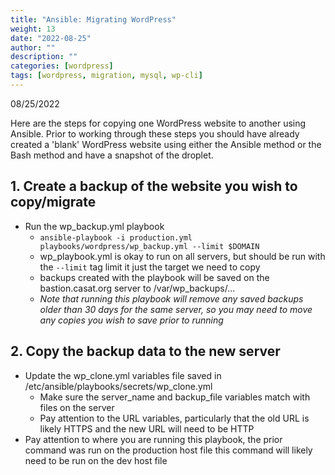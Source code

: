 ```yaml
---
title: "Ansible: Migrating WordPress"
weight: 13
date: "2022-08-25"
author: ""
description: ""
categories: [wordpress]
tags: [wordpress, migration, mysql, wp-cli]
---
```

08/25/2022

Here are the steps for copying one WordPress website to another using Ansible. Prior to working through these steps you should have already created a 'blank' WordPress website using either the Ansible method or the Bash method and have a snapshot of the droplet.

## 1. Create a backup of the website you wish to copy/migrate
- Run the wp_backup.yml playbook
    - ```ansible-playbook -i production.yml playbooks/wordpress/wp_backup.yml --limit $DOMAIN```
    - wp_playbook.yml is okay to run on all servers, but should be run with the ```--limit``` tag limit it just the target we need to copy
    - backups created with the playbook will be saved on the bastion.casat.org server to /var/wp_backups/...
    - *Note that running this playbook will remove any saved backups older than 30 days for the same server, so you may need to move any copies you wish to save prior to running*

## 2. Copy the backup data to the new server
- Update the wp_clone.yml variables file saved in /etc/ansible/playbooks/secrets/wp_clone.yml
    - Make sure the server_name and backup_file variables match with files on the server
    - Pay attention to the URL variables, particularly that the old URL is likely HTTPS and the new URL will need to be HTTP
- Pay attention to where you are running this playbook, the prior command was run on the production host file this command will likely need to be run on the dev host file

